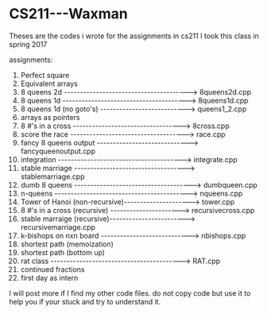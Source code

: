 # CS211---Waxman
Theses are the codes i wrote for the assignments in cs211
I took this class in spring 2017

assignments:
1.  Perfect square
2.  Equivalent arrays
3.  8 queens 2d ---------------------------------------> 8queens2d.cpp
4.  8 queens 1d ---------------------------------------> 8queens1d.cpp
5.  8 queens 1d (no goto's) ---------------------------> queens1_2.cpp
6.  arrays as pointers
7.  8 #'s in a cross ----------------------------------> 8cross.cpp
8.  score the race ------------------------------------> race.cpp
9.  fancy 8 queens output -----------------------------> fancyqueenoutput.cpp
10. integration ---------------------------------------> integrate.cpp
11. stable marriage -----------------------------------> stablemarriage.cpp
12. dumb 8 queens -------------------------------------> dumbqueen.cpp
13. n-queens ------------------------------------------> nqueens.cpp
14. Tower of Hanoi (non-recursive)---------------------> tower.cpp
15. 8 #'s in a cross (recursive) ----------------------> recursivecross.cpp
15. stable marraige (recursive)------------------------> recursivemarriage.cpp
16. k-bishops on nxn board ----------------------------> nbishops.cpp
17. shortest path (memoization)
17. shortest path (bottom up)
18. rat class -----------------------------------------> RAT.cpp
19. continued fractions
20. first day as intern

I will post more if I find my other code files.
do not copy code but use it to help you if your stuck and try to understand it.
